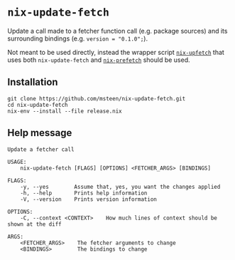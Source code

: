`nix-update-fetch`
===

Update a call made to a fetcher function call (e.g. package sources) and its surrounding bindings (e.g. `version = "0.1.0";`).

Not meant to be used directly, instead the wrapper script [`nix-upfetch`](https://github.com/msteen/nix-upfetch) that uses both `nix-update-fetch` and [`nix-prefetch`](https://github.com/msteen/nix-prefetch) should be used.

Installation
---

```
git clone https://github.com/msteen/nix-update-fetch.git
cd nix-update-fetch
nix-env --install --file release.nix
```

Help message
---

```
Update a fetcher call

USAGE:
    nix-update-fetch [FLAGS] [OPTIONS] <FETCHER_ARGS> [BINDINGS]

FLAGS:
    -y, --yes        Assume that, yes, you want the changes applied
    -h, --help       Prints help information
    -V, --version    Prints version information

OPTIONS:
    -C, --context <CONTEXT>    How much lines of context should be shown at the diff

ARGS:
    <FETCHER_ARGS>    The fetcher arguments to change
    <BINDINGS>        The bindings to change
```
